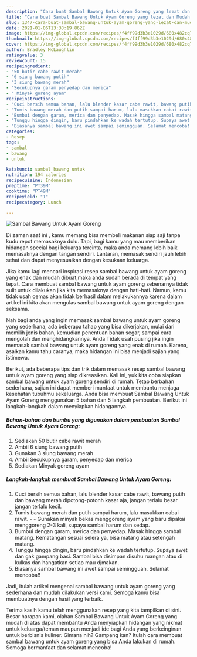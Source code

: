 ```yaml
---
description: "Cara buat Sambal Bawang Untuk Ayam Goreng yang lezat dan Mudah Dibuat"
title: "Cara buat Sambal Bawang Untuk Ayam Goreng yang lezat dan Mudah Dibuat"
slug: 1347-cara-buat-sambal-bawang-untuk-ayam-goreng-yang-lezat-dan-mudah-dibuat
date: 2021-01-06T13:38:19.862Z
image: https://img-global.cpcdn.com/recipes/f4ff99d3b3e1029d/680x482cq70/sambal-bawang-untuk-ayam-goreng-foto-resep-utama.jpg
thumbnail: https://img-global.cpcdn.com/recipes/f4ff99d3b3e1029d/680x482cq70/sambal-bawang-untuk-ayam-goreng-foto-resep-utama.jpg
cover: https://img-global.cpcdn.com/recipes/f4ff99d3b3e1029d/680x482cq70/sambal-bawang-untuk-ayam-goreng-foto-resep-utama.jpg
author: Bradley McLaughlin
ratingvalue: 3
reviewcount: 15
recipeingredient:
- "50 butir cabe rawit merah"
- "6 siung bawang putih"
- "3 siung bawang merah"
- "Secukupnya garam penyedap dan merica"
- " Minyak goreng ayam"
recipeinstructions:
- "Cuci bersih semua bahan, lalu blender kasar cabe rawit, bawang putih dan bawang merah dipotong-potonh kasar aja, jangan terlalu besar jangan terlalu kecil."
- "Tumis bawang merah dan putih sampai harum, lalu masukkan cabai rawit.   Gunakan minyak bekas menggoreng ayam yang baru dipakai menggoreng 2-3 kali, supaya sambal harum dan sedap."
- "Bumbui dengan garam, merica dan penyedap. Masak hingga sambal matang. Kematangan sesuai selera ya, bisa matang atau setengah matang."
- "Tunggu hingga dingin, baru pindahkan ke wadah tertutup. Supaya awet dan gak gampang basi. Sambal bisa disimpan disuhu ruangan atau di kulkas dan hangatkan setiap mau djmakan."
- "Biasanya sambal bawang ini awet sampai semingguan. Selamat mencoba!!"
categories:
- Resep
tags:
- sambal
- bawang
- untuk

katakunci: sambal bawang untuk 
nutrition: 194 calories
recipecuisine: Indonesian
preptime: "PT39M"
cooktime: "PT49M"
recipeyield: "1"
recipecategory: Lunch

---
```



![Sambal Bawang Untuk Ayam Goreng](https://img-global.cpcdn.com/recipes/f4ff99d3b3e1029d/680x482cq70/sambal-bawang-untuk-ayam-goreng-foto-resep-utama.jpg)

Di zaman  saat ini , kamu memang bisa membeli makanan siap saji tanpa kudu repot memasaknya dulu. Tapi, bagi kamu yang mau memberikan hidangan special bagi keluarga tercinta, maka anda memang lebih baik memasaknya dengan tangan sendiri. Lantaran, memasak sendiri jauh lebih sehat dan dapat menyesuaikan dengan kesukaan keluarga.

Jika kamu lagi mencari inspirasi resep sambal bawang untuk ayam goreng yang enak dan mudah dibuat,maka anda sudah berada di tempat yang tepat. Cara membuat sambal bawang untuk ayam goreng  sebenarnya tidak sulit untuk dilakukan jika kita memasaknya dengan hati-hati. Namun, kamu tidak usah cemas akan tidak berhasil dalam melakukannya 
karena dalam artikel ini kita akan mengulas sambal bawang untuk ayam goreng dengan seksama.  



Nah bagi anda yang ingin memasak sambal bawang untuk ayam goreng yang sederhana, ada beberapa tahap yang bisa dikerjakan, mulai dari memilih jenis bahan, kemudian penentuan bahan segar, sampai cara mengolah dan menghidangkannya. Anda Tidak usah pusing jika ingin memasak sambal bawang untuk ayam goreng yang enak di rumah. Karena, asalkan kamu  tahu caranya, maka hidangan ini bisa menjadi sajian yang istimewa.

Berikut, ada beberapa tips dan trik dalam memasak resep sambal bawang untuk ayam goreng yang siap dikreasikan. Kali ini, yuk kita coba siapkan sambal bawang untuk ayam goreng sendiri di rumah. Tetap berbahan sederhana, sajian ini dapat memberi manfaat untuk membantu menjaga kesehatan tubuhmu sekeluarga. Anda bisa membuat Sambal Bawang Untuk Ayam Goreng menggunakan 5 bahan dan 5 langkah pembuatan. Berikut ini langkah-langkah dalam menyiapkan hidangannya.

<!--inarticleads1-->

##### Bahan-bahan dan bumbu yang digunakan dalam pembuatan Sambal Bawang Untuk Ayam Goreng:

1. Sediakan 50 butir cabe rawit merah
1. Ambil 6 siung bawang putih
1. Gunakan 3 siung bawang merah
1. Ambil Secukupnya garam, penyedap dan merica
1. Sediakan  Minyak goreng ayam




<!--inarticleads2-->

##### Langkah-langkah membuat Sambal Bawang Untuk Ayam Goreng:

1. Cuci bersih semua bahan, lalu blender kasar cabe rawit, bawang putih dan bawang merah dipotong-potonh kasar aja, jangan terlalu besar jangan terlalu kecil.
1. Tumis bawang merah dan putih sampai harum, lalu masukkan cabai rawit.  -  - Gunakan minyak bekas menggoreng ayam yang baru dipakai menggoreng 2-3 kali, supaya sambal harum dan sedap.
1. Bumbui dengan garam, merica dan penyedap. Masak hingga sambal matang. Kematangan sesuai selera ya, bisa matang atau setengah matang.
1. Tunggu hingga dingin, baru pindahkan ke wadah tertutup. Supaya awet dan gak gampang basi. Sambal bisa disimpan disuhu ruangan atau di kulkas dan hangatkan setiap mau djmakan.
1. Biasanya sambal bawang ini awet sampai semingguan. Selamat mencoba!!




Jadi, itulah artikel mengenai  sambal bawang untuk ayam goreng  yang sederhana dan mudah dilakukan versi kami. Semoga kamu bisa membuatnya dengan hasil yang terbaik. 

Terima kasih kamu telah menggunakan resep yang kita tampilkan di sini. Besar harapan kami, olahan  Sambal Bawang Untuk Ayam Goreng yang mudah di atas dapat membantu Anda menyiapkan hidangan yang nikmat untuk keluarga/teman maupun menjadi ide bagi Anda yang berkeinginan untuk berbisnis kuliner. Gimana nih? Gampang kan? Itulah cara membuat sambal bawang untuk ayam goreng yang bisa Anda lakukan di rumah. Semoga bermanfaat dan selamat mencoba!

